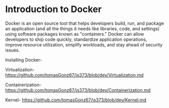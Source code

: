 <h1>Introduction to Docker</h1>
Docker is an open source tool that helps developers build, run, and package an application (and all the things it needs like libraries, code, and settings) using software packages known as "containers." Docker can allow developers to ship code quickly, standardize application operations, improve resource utilization, simplify workloads, and stay ahead of security issues.



Installing Docker- 



Virtualization- https://github.com/tomasGonz67/is373/blob/dev/Virtualization.md



Containerization- https://github.com/tomasGonz67/is373/blob/dev/Containerization.md



Kernel- https://github.com/tomasGonz67/is373/blob/dev/Kernel.md
